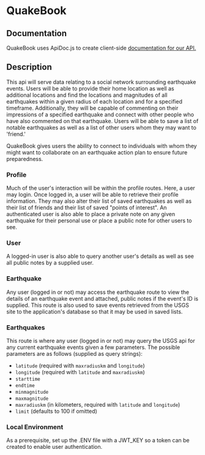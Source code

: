 # QuakeBook

## Documentation

QuakeBook uses ApiDoc.js to create client-side [documentation for our API.](https://quakebook.herokuapp.com/)

## Description
This api will serve data relating to a social network surrounding earthquake events.  Users will be able to provide their home location as well as additional locations and find the locations and magnitudes of all earthquakes within a given radius of each location and for a specified timeframe.  Additionally, they will be capable of commenting on their impressions of a specified earthquake and connect with other people who have also commented on that earthquake.  Users will be able to save a list of notable earthquakes as well as a list of other users whom they may want to 'friend.'

QuakeBook gives users the ability to connect to individuals with whom they might want to collaborate on an earthquake action plan to ensure future preparedness.


### Profile

Much of the user's interaction will be within the profile routes.  Here, a user may login. Once logged in, a user will be able to retrieve their profile information.  They may also alter their list of saved earthquakes as well as their list of friends and their list of saved "points of interest".  An authenticated user is also able to place a private note on any given earthquake for their personal use or place a public note for other users to see.  

### User

A logged-in user is also able to query another user's details as well as see all public notes by a supplied user.

### Earthquake

Any user (logged in or not) may access the earthquake route to view the details of an earthquake event and attached, public notes if the event's ID is supplied.  This route is also used to save events retrieved from the USGS site to the application's database so that it may be used in saved lists.

### Earthquakes

This route is where any user (logged in or not) may query the USGS api for any current earthquake events given a few parameters.  The possible parameters are as follows (supplied as query strings):

- `latitude` (required with `maxradiuskm` and `longitude`)
- `longitude` (required with `latitude` and `maxradiuskm`)
- `starttime`
- `endtime`
- `minmagnitude`
- `maxmagnitude`
- `maxradiuskm` (in kilometers, required with `latitude` and `longitude`)
- `limit` (defaults to 100 if omitted)

### Local Environment

As a prerequisite, set up the .ENV file with a JWT_KEY so a token can be created to enable user authentication.
